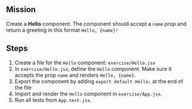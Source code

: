 
## Mission
Create a **Hello** component. The component should accept a `name` prop and return a greeting in this format `Hello, {name}!`


## Steps
1. Create a file for the `Hello` component: `exercise/Hello.jsx`
2. In `exercise/Hello.jsx`, define the `Hello` component. Make sure it accepts the prop `name` and renders `Hello, {name}`.
3. Export the component by adding `export default Hello;` at the end of the file
4. Import and render the `Hello` component in `exercise/App.jsx`.
5. Run all tests from `App.test.jsx`. 
